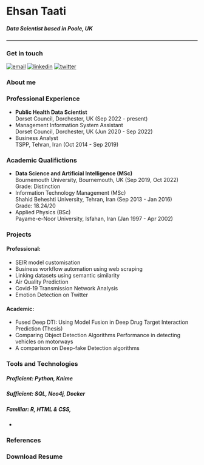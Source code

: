 # Ehsan Taati
##### **Data Scientist based in Poole, UK**
----
### Get in touch
[![email](https://img.shields.io/badge/eh.taati-0A66C2?style=flat-square&logo=gmail&logoColor=white&color=red)](mailto:eh.taati@gmail.com) [![linkedin](https://img.shields.io/badge/linkedin-0A66C2?style=flat-squaree&logo=linkedin&logoColor=white)](https://www.linkedin.com/in/ehsantaati/) [![twitter](https://img.shields.io/badge/twitter-1DA1F2?style=flat-square&logo=twitter&logoColor=white)](https://twitter.com/)
### About me
### Professional Experience
- **Public Health Data Scientist**<br>Dorset Council, Dorchester, UK (Sep 2022 - present)
- Management Information System Assistant<br>Dorset Council, Dorchester, UK (Jun 2020 - Sep 2022)
- Business Analyst <br>TSPP, Tehran, Iran (Oct 2014 - Sep 2019)


### Academic Qualifictions
- **Data Science and Artificial Intelligence (MSc)**<br>Bournemouth University, Bournemouth, UK (Sep 2019, Oct 2022)<br>Grade: Distinction
- Information Technology Management (MSc)<br>Shahid Beheshti University, Tehran, Iran (Sep 2013 - Jan 2016)<br>Grade: 18.24/20
- Applied Physics (BSc)<br> Payame-e-Noor University, Isfahan, Iran (Jan 1997 - Apr 2002)<br>
### Projects
#### Professional:
- SEIR model customisation
- Business workflow automation using web scraping
- Linking datasets using semantic similarity
- Air Quality Prediction
- Covid-19 Transmission Network Analysis
- Emotion Detection on Twitter
#### Academic:
- Fused Deep DTI: Using Model Fusion in Deep Drug Target Interaction Prediction (Thesis)
- Comparing Object Detection Algorithms Performance in detecting vehicles on motorways 
- A comparison on Deep-fake Detection algorithms
### Tools and Technologies
##### Proficient: Python, Knime
##### Sufficient: SQL, Neo4j, Docker 
##### Familiar: R, HTML & CSS,
- 
### References
### Download Resume
